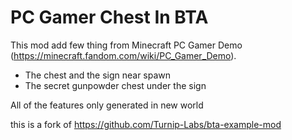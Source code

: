 # PC Gamer Chest In BTA

This mod add few thing from Minecraft PC Gamer Demo (https://minecraft.fandom.com/wiki/PC_Gamer_Demo).

- The chest and the sign near spawn
- The secret gunpowder chest under the sign

All of the features only generated in new world

this is a fork of https://github.com/Turnip-Labs/bta-example-mod
